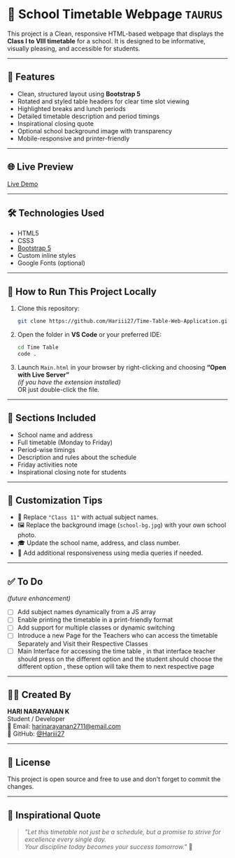 # 🏫 School Timetable Webpage ``TAURUS``

This project is a Clean, responsive HTML-based webpage that displays the **Class I to VIII timetable** for a school. It is designed to be informative, visually pleasing, and accessible for students.

---

## 📌 Features

- Clean, structured layout using **Bootstrap 5**
- Rotated and styled table headers for clear time slot viewing
- Highlighted breaks and lunch periods
- Detailed timetable description and period timings
- Inspirational closing quote
- Optional school background image with transparency
- Mobile-responsive and printer-friendly

---

## 🌐 Live Preview

[Live Demo](https://Hariii27.github.io/Time-Table-Web-Application)

---

## 🛠️ Technologies Used

- HTML5  
- CSS3  
- [Bootstrap 5](https://getbootstrap.com/)  
- Custom inline styles  
- Google Fonts (optional)
  
---

## 🚀 How to Run This Project Locally

1. Clone this repository:

    ```bash
    git clone https://github.com/Hariii27/Time-Table-Web-Application.git
    ```

2. Open the folder in **VS Code** or your preferred IDE:

    ```bash
    cd Time Table
    code .
    ```

3. Launch `Main.html` in your browser by right-clicking and choosing **“Open with Live Server”**  
   _(if you have the extension installed)_  
   OR just double-click the file.

---

## 🧾 Sections Included

- School name and address
- Full timetable (Monday to Friday)
- Period-wise timings
- Description and rules about the schedule
- Friday activities note
- Inspirational closing note for students

---

## 🎨 Customization Tips

- 🔁 Replace `"Class 11"` with actual subject names.
- 🖼️ Replace the background image (`school-bg.jpg`) with your own school photo.
- 🎓 Update the school name, address, and class number.
- 📱 Add additional responsiveness using media queries if needed.

---

## ✅ To Do

*(future enhancement)*
- [ ] Add subject names dynamically from a JS array 
- [ ] Enable printing the timetable in a print-friendly format
- [ ] Add support for multiple classes or dynamic switching
- [ ] Introduce a new Page for the Teachers who can access the timetable Separately and Visit their Respective Classes
- [ ] Main Interface for accessing the time table , in that interface teacher should press on the different option and the student should choose the different option , these option will take them to next respective page

---

## 👨‍🏫 Created By

**HARI NARAYANAN K**  
Student / Developer  
📧 Email: harinarayanan2711@email.com  
🐙 GitHub: [@Hariii27](https://github.com/Hariii27)

---

## 📜 License

This project is open source and free to use and don't forget to commit the changes.

---

## 💬 Inspirational Quote

> _"Let this timetable not just be a schedule, but a promise to strive for excellence every single day.  
Your discipline today becomes your success tomorrow."_ 🌟






